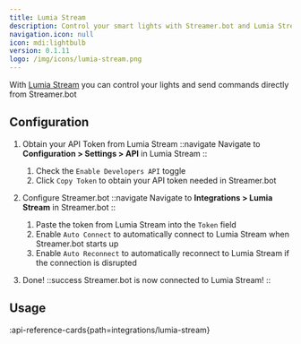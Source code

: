 ```yaml
---
title: Lumia Stream
description: Control your smart lights with Streamer.bot and Lumia Stream!
navigation.icon: null
icon: mdi:lightbulb
version: 0.1.11
logo: /img/icons/lumia-stream.png
---
```


With [Lumia Stream](https://lumiastream.com/) you can control your lights and send commands directly from Streamer.bot

## Configuration

1. Obtain your API Token from Lumia Stream
    ::navigate
    Navigate to **Configuration > Settings > API** in Lumia Stream
    ::

    1. Check the `Enable Developers API` toggle
    2. Click `Copy Token` to obtain your API token needed in Streamer.bot

2. Configure Streamer.bot
    ::navigate
    Navigate to **Integrations > Lumia Stream** in Streamer.bot
    ::

    1. Paste the token from Lumia Stream into the `Token` field
    2. Enable `Auto Connect` to automatically connect to Lumia Stream when Streamer.bot starts up
    3. Enable `Auto Reconnect` to automatically reconnect to Lumia Stream if the connection is disrupted

3. Done!
    ::success
    Streamer.bot is now connected to Lumia Stream!
    ::

## Usage
:api-reference-cards{path=integrations/lumia-stream}